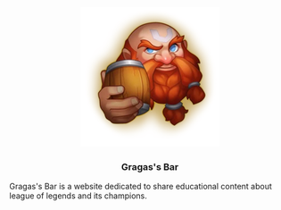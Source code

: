 <p align="center">
    <img src="assets/gragas.webp" />
    <h3 align="center">Gragas's Bar</h3>
</p>

Gragas's Bar is a website dedicated to share educational content about league of legends and its champions.